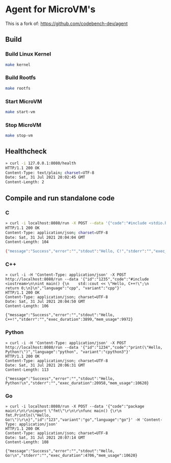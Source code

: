 # Agent for MicroVM's

This is a fork of: https://github.com/codebench-dev/agent


## Build

### Build Linux Kernel

```bash
make kernel
```

### Build Rootfs

```bash
make rootfs
```

### Start MicroVM

```bash
make start-vm
```

### Stop MicroVM

```bash
make stop-vm
```

## Healthcheck

```sh
» curl -i 127.0.0.1:8080/health
HTTP/1.1 200 OK
Content-Type: text/plain; charset=UTF-8
Date: Sat, 31 Jul 2021 20:02:45 GMT
Content-Length: 2
```

## Compile and run standalone code

### C

```sh
» curl -i localhost:8080/run -X POST --data '{"code":"#include <stdio.h>\r\nint main() {\r\n   printf(\"Hello, C!\");\r\n   return 0;\r\n}","id":"123","variant":"gcc","language":"c"}' -H 'Content-Type: application/json'
HTTP/1.1 200 OK
Content-Type: application/json; charset=UTF-8
Date: Sat, 31 Jul 2021 20:04:04 GMT
Content-Length: 104

{"message":"Success","error":"","stdout":"Hello, C!","stderr":"","exec_duration":1843,"mem_usage":9432}
```

### C++

```
» curl -i -H 'Content-Type: application/json' -X POST http://localhost:8080/run --data '{"id":"1235","code":"#include <iostream>\n\nint main() {\n    std::cout << \"Hello, C++!\";\n    return 0;\n}\n","language":"cpp", "variant":"cpp"}'
HTTP/1.1 200 OK
Content-Type: application/json; charset=UTF-8
Date: Sat, 31 Jul 2021 20:04:50 GMT
Content-Length: 106

{"message":"Success","error":"","stdout":"Hello, C++!","stderr":"","exec_duration":3899,"mem_usage":9972}
```

### Python

```
» curl -i -H 'Content-Type: application/json' -X POST http://localhost:8080/run --data '{"id":"1234","code":"print(\"Hello, Python!\")","language":"python", "variant":"cpython3"}'
HTTP/1.1 200 OK
Content-Type: application/json; charset=UTF-8
Date: Sat, 31 Jul 2021 20:06:31 GMT
Content-Length: 113

{"message":"Success","error":"","stdout":"Hello, Python!\n","stderr":"","exec_duration":20958,"mem_usage":10620}
```

### Go

```
» curl -i localhost:8080/run -X POST --data '{"code":"package main\r\n\r\nimport \"fmt\"\r\n\r\nfunc main() {\r\n    fmt.Println(\"Hello, Go!\")\r\n}","id":"123","variant":"go","language":"go"}' -H 'Content-Type: application/json'
HTTP/1.1 200 OK
Content-Type: application/json; charset=UTF-8
Date: Sat, 31 Jul 2021 20:07:14 GMT
Content-Length: 108

{"message":"Success","error":"","stdout":"Hello, Go!\n","stderr":"","exec_duration":4706,"mem_usage":10620}
```

